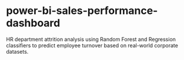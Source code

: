 # power-bi-sales-performance-dashboard
HR department attrition analysis using Random Forest and Regression classifiers to predict employee turnover based on real-world corporate datasets.
